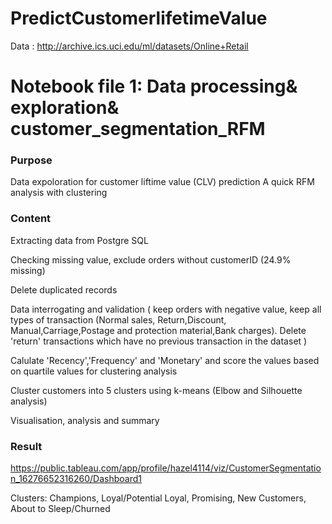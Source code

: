 # PredictCustomerlifetimeValue

Data :
http://archive.ics.uci.edu/ml/datasets/Online+Retail

# Notebook file 1: Data processing& exploration& customer_segmentation_RFM

### Purpose

Data expoloration for customer liftime value (CLV) prediction
A quick RFM analysis with clustering

### Content 

Extracting data from Postgre SQL

Checking missing value, exclude orders without customerID (24.9% missing)

Delete duplicated records

Data interrogating and validation
( keep orders with negative value, keep all types of transaction (Normal sales, Return,Discount, Manual,Carriage,Postage and protection material,Bank charges). Delete 'return' transactions which have no previous transaction in the dataset )

Calulate 'Recency','Frequency' and 'Monetary' and score the values based on quartile values for clustering analysis

Cluster customers into 5 clusters using k-means (Elbow and Silhouette analysis)

Visualisation, analysis and summary

### Result 

https://public.tableau.com/app/profile/hazel4114/viz/CustomerSegmentation_16276652316260/Dashboard1

Clusters: Champions, Loyal/Potential Loyal, Promising, New Customers, About to Sleep/Churned



